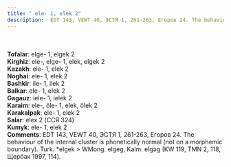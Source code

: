 ```yaml
---
title: " ele- 1, elek 2"
description:  EDT 143, VEWT 40, ЭСТЯ 1, 261-263, Егоров 24. The behaviour of the internal cluster is phonetically normal (not on a morphemic boundary). Turk. *elgek > WMong. elgeg, Kalm. elgǝg (KW 119, TMN 2, 118, Щербак 1997, 114).
---
```

<p data-pagefind-weight="0.5">
<strong></strong><br><br>
<strong>Tofalar</strong>:  elge- 1, elgek 2<br>
<strong>Kirghiz</strong>:  ele-, elge- 1, elek, elgek 2<br>
<strong>Kazakh</strong>:  ele- 1, elek 2<br>
<strong>Noghai</strong>:  ele- 1, elek 2<br>
<strong>Bashkir</strong>:  ile- 1, ilek 2<br>
<strong>Balkar</strong>:  ele- 1, elek 2<br>
<strong>Gagauz</strong>:  iele- 1, ielek 2<br>
<strong>Karaim</strong>:  ele-, öle- 1, elek, ölek 2<br>
<strong>Karakalpak</strong>:  ele- 1, elek 2<br>
<strong>Salar</strong>:  elex 2 (ССЯ 324)<br>
<strong>Kumyk</strong>:  ele- 1, elek 2<br>
<strong>Comments</strong>:  EDT 143, VEWT 40, ЭСТЯ 1, 261-263, Егоров 24. The behaviour of the internal cluster is phonetically normal (not on a morphemic boundary). Turk. *elgek > WMong. elgeg, Kalm. elgǝg (KW 119, TMN 2, 118, Щербак 1997, 114).<br>

</p>
